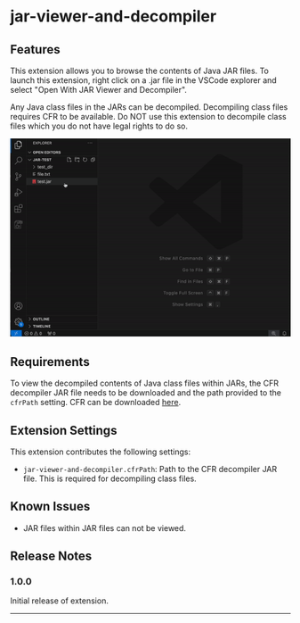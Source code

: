 # jar-viewer-and-decompiler

## Features

This extension allows you to browse the contents of Java JAR files. To launch this extension, right click on a .jar file in the VSCode explorer and select "Open With JAR Viewer and Decompiler".

Any Java class files in the JARs can be decompiled. Decompiling class files requires CFR to be available. Do NOT use this extension to decompile class files which you do not have legal rights to do so.

![Extension preview](media/preview.gif)

## Requirements

To view the decompiled contents of Java class files within JARs, the CFR decompiler JAR file needs to be downloaded and the path provided to the `cfrPath` setting. CFR can be downloaded [here](https://www.benf.org/other/cfr/).

## Extension Settings

This extension contributes the following settings:

* `jar-viewer-and-decompiler.cfrPath`: Path to the CFR decompiler JAR file. This is required for decompiling class files.

## Known Issues

* JAR files within JAR files can not be viewed.

## Release Notes

### 1.0.0

Initial release of extension.

---
